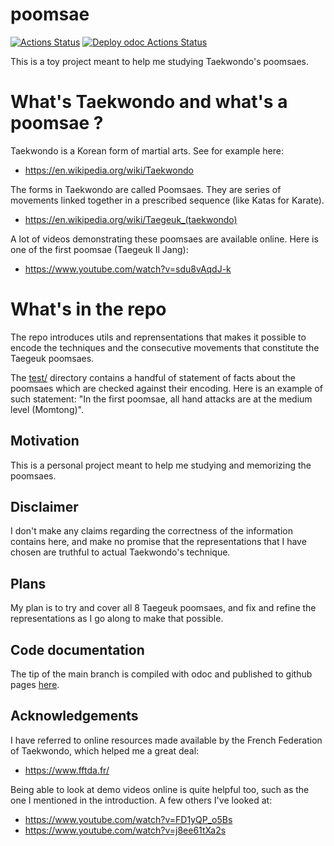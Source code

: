 # poomsae

[![Actions Status](https://github.com/mbarbin/poomsae/workflows/CI/badge.svg)](https://github.com/mbarbin/poomsae/actions/workflows/ci.yml)
[![Deploy odoc Actions Status](https://github.com/mbarbin/poomsae/workflows/Deploy-odoc/badge.svg)](https://github.com/mbarbin/poomsae/actions/workflows/deploy-odoc.yml)

This is a toy project meant to help me studying Taekwondo's poomsaes.

# What's Taekwondo and what's a poomsae ?

Taekwondo is a Korean form of martial arts. See for example here:

- https://en.wikipedia.org/wiki/Taekwondo

The forms in Taekwondo are called Poomsaes. They are series of
movements linked together in a prescribed sequence (like Katas for
Karate).

- https://en.wikipedia.org/wiki/Taegeuk_(taekwondo)

A lot of videos demonstrating these poomsaes are available online. Here
is one of the first poomsae (Taegeuk Il Jang):

- https://www.youtube.com/watch?v=sdu8vAqdJ-k

# What's in the repo

The repo introduces utils and reprensentations that makes it possible
to encode the techniques and the consecutive movements that constitute
the Taegeuk poomsaes.

The [test/](test/) directory contains a handful of statement of facts
about the poomsaes which are checked against their encoding. Here is
an example of such statement: "In the first poomsae, all hand attacks
are at the medium level (Momtong)".

## Motivation

This is a personal project meant to help me studying and memorizing
the poomsaes.

## Disclaimer

I don't make any claims regarding the correctness of the information
contains here, and make no promise that the representations that I
have chosen are truthful to actual Taekwondo's technique.

## Plans

My plan is to try and cover all 8 Taegeuk poomsaes, and fix and refine
the representations as I go along to make that possible.

## Code documentation

The tip of the main branch is compiled with odoc and published to
github pages [here](https://mbarbin.github.io/poomsae/).

## Acknowledgements

I have referred to online resources made available by the French
Federation of Taekwondo, which helped me a great deal:

- https://www.fftda.fr/

Being able to look at demo videos online is quite helpful too, such as
the one I mentioned in the introduction. A few others I've looked at:

- https://www.youtube.com/watch?v=FD1yQP_o5Bs
- https://www.youtube.com/watch?v=j8ee61tXa2s
